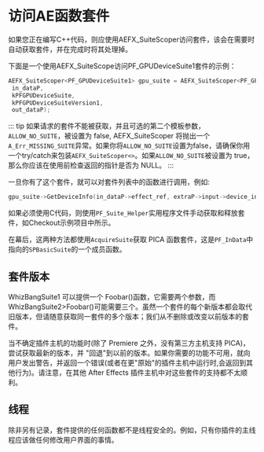 # 访问AE函数套件

如果您正在编写C++代码，则应使用AEFX_SuiteScoper访问套件，该会在需要时自动获取套件，并在完成时将其处理掉。

下面是一个使用AEFX_SuiteScope访问PF_GPUDeviceSuite1套件的示例：

```cpp
AEFX_SuiteScoper<PF_GPUDeviceSuite1> gpu_suite = AEFX_SuiteScoper<PF_GPUDeviceSuite1>(
 in_dataP,
 kPFGPUDeviceSuite,
 kPFGPUDeviceSuiteVersion1,
 out_dataP);
```

::: tip
如果请求的套件不能被获取，并且可选的第二个模板参数，`ALLOW_NO_SUITE`，被设置为 false, AEFX_SuiteScoper 将抛出一个`A_Err_MISSING_SUITE`异常。如果你将`ALLOW_NO_SUITE`设置为false，请确保你用一个try/catch来包装`AEFX_SuiteScoper<>`。如果`ALLOW_NO_SUITE`被设置为 true，那么你应该在使用前检查返回的指针是否为 NULL。
:::

一旦你有了这个套件，就可以对套件列表中的函数进行调用，例如:

```cpp
gpu_suite->GetDeviceInfo(in_dataP->effect_ref, extraP->input->device_index, &device_info);
```

如果必须使用C代码，则使用`PF_Suite_Helper`实用程序文件手动获取和释放套件，如Checkout示例项目中所示。

在幕后，这两种方法都使用`AcquireSuite`获取 PICA 函数套件，这是`PF_InData`中指向的`SPBasicSuite`的一个成员函数。

## 套件版本

WhizBangSuite1 可以提供一个 Foobar()函数，它需要两个参数，而 WhizBangSuite2>Foobar()可能需要三个。虽然一个套件的每个新版本都会取代旧版本，但请随意获取同一套件的多个版本；我们从不删除或改变以前版本的套件。

当不确定插件主机的功能时(除了 Premiere 之外，没有第三方主机支持 PICA)，尝试获取最新的版本，并 "回退"到以前的版本。如果你需要的功能不可用，就向用户发出警告，并返回一个错误(或者在更"原始"的插件主机中运行时,会返回到其他行为)。请注意，在其他 After Effects 插件主机中对这些套件的支持都不太顺利。

## 线程

除非另有记录，套件提供的任何函数都不是线程安全的。例如，只有你插件的主线程应该做任何修改用户界面的事情。

